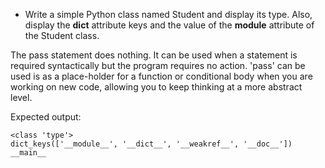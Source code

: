 * Write a simple Python class named Student and display its type. Also, display the __dict__ attribute keys and the value of the __module__ attribute of the Student class.

The pass statement does nothing. It can be used when a statement is required syntactically but the program requires no action. 'pass' can be used is as a place-holder for a function or conditional body when you are working on new code, allowing you to keep thinking at a more abstract level.

Expected output:

```
<class 'type'>
dict_keys(['__module__', '__dict__', '__weakref__', '__doc__'])
__main__
```